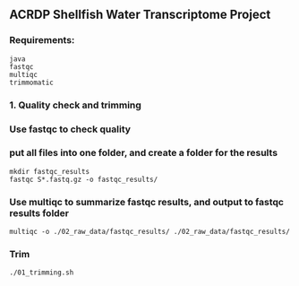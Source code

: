 ## ACRDP Shellfish Water Transcriptome Project ## 

### Requirements:
`java`    
`fastqc`    
`multiqc`    
`trimmomatic`    


### 1. Quality check and trimming
### Use fastqc to check quality
### put all files into one folder, and create a folder for the results
`mkdir fastqc_results`    
`fastqc S*.fastq.gz -o fastqc_results/`    

### Use multiqc to summarize fastqc results, and output to fastqc results folder
`multiqc -o ./02_raw_data/fastqc_results/ ./02_raw_data/fastqc_results/`

### Trim
`./01_trimming.sh`
